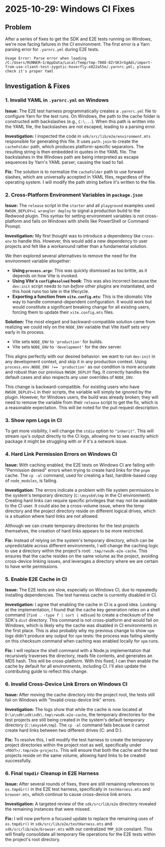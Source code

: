 # 2025-10-29: Windows CI Fixes

## Problem

After a series of fixes to get the SDK and E2E tests running on Windows, we're now facing failures in the CI environment. The first error is a Yarn parsing error for `.yarnrc.yml` during E2E tests.

```
Usage Error: Parse error when loading /C:/Users/RUNNER~1/AppData/Local/Temp/tmp-7808-8ZrSK3rGgAdi/import-from-use-client-test-zygotic-hoverfly-e822a55e/.yarnrc.yml; please check it's proper Yaml
```

## Investigation & Fixes

### 1. Invalid YAML in `.yarnrc.yml` on Windows

**Issue:** The E2E test harness programmatically creates a `.yarnrc.yml` file to configure Yarn for the test runs. On Windows, the path to the cache folder is constructed with backslashes (e.g., `C:\...`). When this path is written into the YAML file, the backslashes are not escaped, leading to a parsing error.

**Investigation:** I inspected the code in `sdk/src/lib/e2e/environment.mts` responsible for generating this file. It uses `path.join` to create the `cacheFolder` path, which produces platform-specific separators. The resulting string is then embedded in quotes in the YAML file. The backslashes in the Windows path are being interpreted as escape sequences by Yarn's YAML parser, causing the load to fail.

**Fix:** The solution is to normalize the `cacheFolder` path to use forward slashes, which are universally accepted in YAML files, regardless of the operating system. I will modify the path string before it's written to the file.

### 2. Cross-Platform Environment Variables in `package.json`

**Issue:** The `release` script in the `starter` and all `playground` examples used `RWSDK_DEPLOY=1 wrangler deploy` to signal a production build to the Redwood plugin. This syntax for setting environment variables is not cross-platform and fails on Windows with shells like PowerShell or Command Prompt.

**Investigation:** My first thought was to introduce a dependency like `cross-env` to handle this. However, this would add a new dependency to user projects and felt like a workaround rather than a fundamental solution.

We then explored several alternatives to remove the need for the environment variable altogether:
-   **Using `process.argv`**: This was quickly dismissed as too brittle, as it depends on how Vite is invoked.
-   **Using Vite's `configResolved` hook**: This was also incorrect because the `dev:init` script needs to run *before* other plugins are instantiated, and this hook runs too late in the lifecycle.
-   **Exporting a function from `vite.config.mts`**: This is the idiomatic Vite way to handle command-dependent configuration. It would work but would constitute a significant breaking change for all existing users, forcing them to update their `vite.config.mts` files.

**Solution:** The most elegant and backward-compatible solution came from realizing we could rely on the `NODE_ENV` variable that Vite itself sets very early in its process.

-   Vite sets `NODE_ENV` to `'production'` for builds.
-   Vite sets `NODE_ENV` to `'development'` for the dev server.

This aligns perfectly with our desired behavior: we want to run `dev:init` in any development context, and skip it in any production context. Using `process.env.NODE_ENV !== 'production'` as our condition is more accurate and robust than our previous `RWSDK_DEPLOY` flag. It correctly handles the default cases and also respects any user overrides of `NODE_ENV`.

This change is backward-compatible. For existing users who have `RWSDK_DEPLOY=1` in their scripts, the variable will simply be ignored by the plugin. However, for Windows users, the build was already broken; they will need to remove the variable from their `release` script to get the fix, which is a reasonable expectation. This will be noted for the pull request description.

### 3. Show npm Logs in CI

To get more visibility, I will change the `stdio` option to `"inherit"`. This will stream `npm`'s output directly to the CI logs, allowing me to see exactly which package it might be struggling with or if it's a network issue.

### 4. Hard Link Permission Errors on Windows CI

**Issue:** With caching enabled, the E2E tests on Windows CI are failing with "Permission denied" errors when trying to create hard links for the `pnpm` cache. The `cp -al` command, used for creating a fast, hardlink-based copy of `node_modules`, is failing.

**Investigation:** The errors indicate a problem with file system permissions in the system's temporary directory (`C:\msys64\tmp` in the CI environment). Creating hard links can require specific privileges that may not be available to the CI user. It could also be a cross-volume issue, where the temp directory and the project directory reside on different logical drives, which is a situation where hard links are not allowed.

Although we can create temporary directories for the test projects themselves, the creation of hard links appears to be more restricted.

**Fix:** Instead of relying on the system's temporary directory, which can be unpredictable across different environments, I will change the caching logic to use a directory within the project's root: `.tmp/rwsdk-e2e-cache`. This ensures that the cache resides on the same volume as the project, avoiding cross-device linking issues, and leverages a directory where we are certain to have write permissions.

### 5. Enable E2E Cache in CI

**Issue:** The E2E tests are slow, especially on Windows CI, due to repeatedly installing dependencies. The test harness cache is currently disabled in CI.

**Investigation:** I agree that enabling the cache in CI is a good idea. Looking at the implementation, I found that the cache key generation relies on a shell command (`find . -type f | sort | md5sum`) to create a checksum of the SDK's `dist` directory. This command is not cross-platform and would fail on Windows, which is likely why the cache was disabled in CI environments in the first place. This is also probably why my previous change to show `npm` logs didn't produce any output for `npm` tests: the process was failing silently on this checksum command when caching was enabled locally for `npm` runs.

**Fix:** I will replace the shell command with a Node.js implementation that recursively traverses the directory, reads file contents, and generates an MD5 hash. This will be cross-platform. With this fixed, I can then enable the cache by default for all environments, including CI. I'll also update the contributing guide to reflect this change.

### 6. Invalid Cross-Device Link Errors on Windows CI

**Issue:** After moving the cache directory into the project root, the tests still fail on Windows with "Invalid cross-device link" errors.

**Investigation:** The logs show that while the cache is now located at `D:\a\sdk\sdk\sdk\.tmp\rwsdk-e2e-cache`, the temporary directories for the test projects are still being created in the system's default temporary directory (`C:\msys64\tmp`). The `cp -al` command fails because it cannot create hard links between two different drives (C: and D:).

**Fix:** To resolve this, I will modify the test harness to create the temporary project directories within the project root as well, specifically under `<ROOT>/.tmp/e2e-projects`. This will ensure that both the cache and the test projects reside on the same volume, allowing hard links to be created successfully.

### 6. Final `tmpdir` Cleanup in E2E Harness

**Issue:** After several rounds of fixes, there are still remaining references to `os.tmpdir()` in the E2E test harness, specifically in `testHarness.mts` and `browser.mts`, which continue to cause cross-device link errors.

**Investigation:** A targeted review of the `sdk/src/lib/e2e` directory revealed the remaining instances that were missed.

**Fix:** I will now perform a focused update to replace the remaining uses of `os.tmpdir()` in `sdk/src/lib/e2e/testHarness.mts` and `sdk/src/lib/e2e/browser.mts` with our centralized `TMP_DIR` constant. This will finally consolidate all temporary file operations for the E2E tests within the project's root directory.